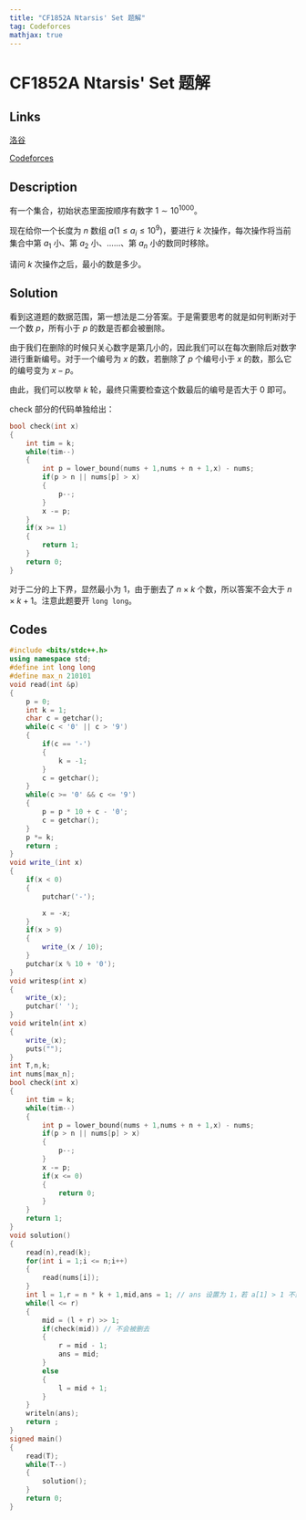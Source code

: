 ```yaml
---
title: "CF1852A Ntarsis' Set 题解"
tag: Codeforces
mathjax: true
---
```


# CF1852A Ntarsis' Set 题解

## Links

[洛谷](https://www.luogu.com.cn/problem/CF1852A)

[Codeforces](https://codeforces.com/problemset/problem/1852/A)

## Description

有一个集合，初始状态里面按顺序有数字 $1 \sim 10^{1000}$。

现在给你一个长度为 $n$ 数组 $a (1\leq a_i \leq 10^9 )$，要进行 $k$ 次操作，每次操作将当前集合中第 $a_1$ 小、第 $a_2$ 小、......、第 $a_n$ 小的数同时移除。

请问 $k$ 次操作之后，最小的数是多少。

## Solution

看到这道题的数据范围，第一想法是二分答案。于是需要思考的就是如何判断对于一个数 $p$，所有小于 $p$ 的数是否都会被删除。

由于我们在删除的时候只关心数字是第几小的，因此我们可以在每次删除后对数字进行重新编号。对于一个编号为 $x$ 的数，若删除了 $p$ 个编号小于 $x$ 的数，那么它的编号变为 $x - p$。

由此，我们可以枚举 $k$ 轮，最终只需要检查这个数最后的编号是否大于 $0$ 即可。

check 部分的代码单独给出：

```cpp
bool check(int x)
{
    int tim = k;
    while(tim--)
    {
        int p = lower_bound(nums + 1,nums + n + 1,x) - nums;
        if(p > n || nums[p] > x)
        {
            p--;
        }
        x -= p;
    }
    if(x >= 1)
    {
        return 1;
    }
    return 0;
}
```

对于二分的上下界，显然最小为 $1$，由于删去了 $n \times k$ 个数，所以答案不会大于 $n \times k + 1$。注意此题要开 `long long`。

## Codes

```cpp
#include <bits/stdc++.h>
using namespace std;
#define int long long
#define max_n 210101
void read(int &p)
{
    p = 0;
    int k = 1;
    char c = getchar();
    while(c < '0' || c > '9')
    {
        if(c == '-')
        {
            k = -1;
        }
        c = getchar();
    }
    while(c >= '0' && c <= '9')
    {
        p = p * 10 + c - '0';
        c = getchar();
    }
    p *= k;
    return ;
}
void write_(int x)
{
    if(x < 0)
    {
        putchar('-');

        x = -x;
    }
    if(x > 9)
    {
        write_(x / 10);
    }
    putchar(x % 10 + '0');
}
void writesp(int x)
{
    write_(x);
    putchar(' ');
}
void writeln(int x)
{
    write_(x);
    puts("");
}
int T,n,k;
int nums[max_n];
bool check(int x)
{
    int tim = k;
    while(tim--)
    {
        int p = lower_bound(nums + 1,nums + n + 1,x) - nums;
        if(p > n || nums[p] > x)
        {
            p--;
        }
        x -= p;
        if(x <= 0)
        {
            return 0;
        }
    }
    return 1;
}
void solution()
{
    read(n),read(k);
    for(int i = 1;i <= n;i++)
    {
        read(nums[i]);
    }
    int l = 1,r = n * k + 1,mid,ans = 1; // ans 设置为 1，若 a[1] > 1 不影响
    while(l <= r)
    {
        mid = (l + r) >> 1;
        if(check(mid)) // 不会被删去
        {
            r = mid - 1;
            ans = mid;
        }
        else
        {
            l = mid + 1;
        }
    }
    writeln(ans);
    return ;
}
signed main()
{
    read(T);
    while(T--)
    {
        solution();
    }
    return 0;
}
```